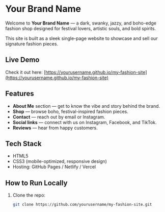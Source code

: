 # Your Brand Name

Welcome to **Your Brand Name** — a dark, swanky, jazzy, and boho-edge fashion shop designed for festival lovers, artistic souls, and bold spirits.

This site is built as a sleek single-page website to showcase and sell our signature fashion pieces.

## Live Demo

Check it out here: [https://yourusername.github.io/my-fashion-site](https://yourusername.github.io/my-fashion-site)

## Features

- **About Me** section — get to know the vibe and story behind the brand.
- **Shop** — browse boho, festival-inspired fashion pieces.
- **Contact** — reach out by email or Instagram.
- **Social links** — connect with us on Instagram, Facebook, and TikTok.
- **Reviews** — hear from happy customers.

## Tech Stack

- HTML5
- CSS3 (mobile-optimized, responsive design)
- Hosting: GitHub Pages / Netlify / Vercel

## How to Run Locally

1. Clone the repo:
   ```bash
   git clone https://github.com/yourusername/my-fashion-site.git

